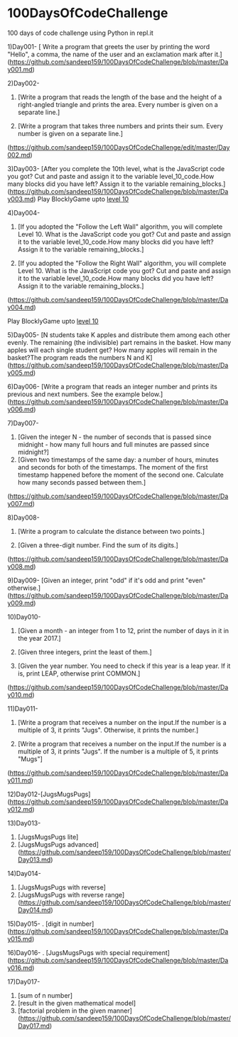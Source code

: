 # 100DaysOfCodeChallenge
100 days of code challenge using Python in repl.it

1)Day001-
[ Write a program that greets the user by printing the word "Hello", a comma, the name of the user and an exclamation mark after it.]
(https://github.com/sandeep159/100DaysOfCodeChallenge/blob/master/Day001.md)

2)Day002-

1. [Write a program that reads the length of the base and the height of a right-angled triangle and prints the area. Every number is given on a separate line.]

2. [Write a program that takes three numbers and prints their sum. Every number is given on a separate line.]

(https://github.com/sandeep159/100DaysOfCodeChallenge/edit/master/Day002.md)

3)Day003-
[After you complete the 10th level, what is the JavaScript code you got? 
Cut and paste and assign it to the variable level_10_code.How many blocks did you have left? Assign it to the variable remaining_blocks.]
(https://github.com/sandeep159/100DaysOfCodeChallenge/blob/master/Day003.md)
Play BlocklyGame upto [level 10](https://blockly-games.appspot.com/maze)

4)Day004-

1. [If you adopted the "Follow the Left Wall" algorithm, you will complete Level 10. 
What is the JavaScript code you got? Cut and paste and assign it to the variable level_10_code.How many blocks did you have left? Assign it to the variable remaining_blocks.]

2. [If you adopted the "Follow the Right Wall" algorithm, you will complete Level 10. 
What is the JavaScript code you got? Cut and paste and assign it to the variable level_10_code.How many blocks did you have left? Assign it to the variable remaining_blocks.]

(https://github.com/sandeep159/100DaysOfCodeChallenge/blob/master/Day004.md)

Play BlocklyGame upto [level 10](https://blockly-games.appspot.com/maze)

5)Day005-
[N students take K apples and distribute them among each other evenly. The remaining (the indivisible) part remains in the basket. How many apples will each single student get? How many apples will remain in the basket?The program reads the numbers N and K]
(https://github.com/sandeep159/100DaysOfCodeChallenge/blob/master/Day005.md)

6)Day006-
[Write a program that reads an integer number and prints its previous and next numbers. See the example below.]
(https://github.com/sandeep159/100DaysOfCodeChallenge/blob/master/Day006.md)

7)Day007-
1. [Given the integer N - the number of seconds that is passed since midnight - how many full hours and full minutes are passed since midnight?]
2. [Given two timestamps of the same day: a number of hours, minutes and seconds for both of the timestamps. The moment of the first timestamp happened before the moment of the second one. Calculate how many seconds passed between them.]

(https://github.com/sandeep159/100DaysOfCodeChallenge/blob/master/Day007.md)

8)Day008-
1. [Write a program to calculate the distance between two points.]

2. [Given a three-digit number. Find the sum of its digits.]

(https://github.com/sandeep159/100DaysOfCodeChallenge/blob/master/Day008.md)

9)Day009-
[Given an integer, print "odd" if it's odd and print "even" otherwise.]
(https://github.com/sandeep159/100DaysOfCodeChallenge/blob/master/Day009.md)

10)Day010-
1. [Given a month - an integer from 1 to 12, print the number of days in it in the year 2017.]

2. [Given three integers, print the least of them.]

3. [Given the year number. You need to check if this year is a leap year. If it is, print LEAP, otherwise print COMMON.]

(https://github.com/sandeep159/100DaysOfCodeChallenge/blob/master/Day010.md)

11)Day011-
1. [Write a program that receives a number on the input.If the number is a multiple of 3, it prints "Jugs". Otherwise, it prints the number.]

2. [Write a program that receives a number on the input.If the number is a multiple of 3, it prints "Jugs". If the number is a multiple of 5, it prints "Mugs"]

(https://github.com/sandeep159/100DaysOfCodeChallenge/blob/master/Day011.md)

12)Day012-[JugsMugsPugs]
(https://github.com/sandeep159/100DaysOfCodeChallenge/blob/master/Day012.md)

13)Day013-
1. [JugsMugsPugs lite]
2. [JugsMugsPugs advanced]
(https://github.com/sandeep159/100DaysOfCodeChallenge/blob/master/Day013.md)

14)Day014-
1. [JugsMugsPugs with reverse]
2. [JugsMugsPugs with reverse range]
(https://github.com/sandeep159/100DaysOfCodeChallenge/blob/master/Day014.md)

15)Day015-
. [digit in number]
(https://github.com/sandeep159/100DaysOfCodeChallenge/blob/master/Day015.md)

16)Day016-
. [JugsMugsPugs with special requirement]
(https://github.com/sandeep159/100DaysOfCodeChallenge/blob/master/Day016.md)

17)Day017-
1. [sum of n number]
2. [result in the given mathematical model]
3. [factorial problem in the given manner]
(https://github.com/sandeep159/100DaysOfCodeChallenge/blob/master/Day017.md)






